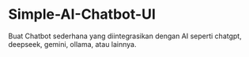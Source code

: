 # Simple-AI-Chatbot-UI
 Buat Chatbot sederhana yang diintegrasikan dengan AI seperti chatgpt, deepseek, gemini, ollama, atau lainnya.
